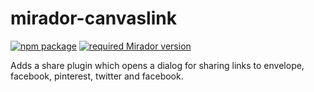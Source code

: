 # mirador-canvaslink

[![npm package][npm-badge]][npm]
[![required Mirador version][mirador-badge]][mirador]

Adds a share plugin which opens a dialog for sharing links to envelope, facebook, pinterest, twitter and facebook.

[mirador-badge]: https://img.shields.io/badge/Mirador-%E2%89%A53.3.0-blueviolet
[mirador]: https://github.com/ProjectMirador/mirador/releases/tag/v3.3.0

[npm-badge]: https://img.shields.io/npm/v/npm-package.png?style=flat-square
[npm]: https://www.npmjs.org/package/npm-package
